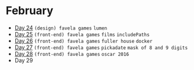 # February

 - [Day 24](02-24-2016.md) `(design) favela games` `lumen`
 - [Day 25](02-25-2016.md) `(front-end) favela games` `films` `includePaths`
 - [Day 26](02-26-2016.md) `(front-end) favela games` `fuller house`  `docker` 
 - [Day 27](02-27-2016.md) `(front-end) favela games` `pickadate` `mask of 8 and 9 digits`
 - [Day 28](02-28-2016.md) `(front-end) favela games` `oscar 2016`
 - Day 29
